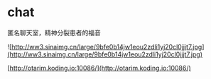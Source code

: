 # chat

匿名聊天室，精神分裂患者的福音

![http://ww3.sinaimg.cn/large/9bfe0b14jw1eou2zdli1yj20cl0jjjt7.jpg](http://ww3.sinaimg.cn/large/9bfe0b14jw1eou2zdli1yj20cl0jjjt7.jpg)

[http://otarim.koding.io:10086/](http://otarim.koding.io:10086/)
